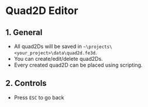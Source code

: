 # Quad2D Editor

## 1. General

- All quad2Ds will be saved in `~\projects\<your_project>\data\quad2d.fe3d`.
- You can create/edit/delete quad2Ds.
- Every created quad2D can be placed using scripting.

## 2. Controls

- Press `ESC` to go back
